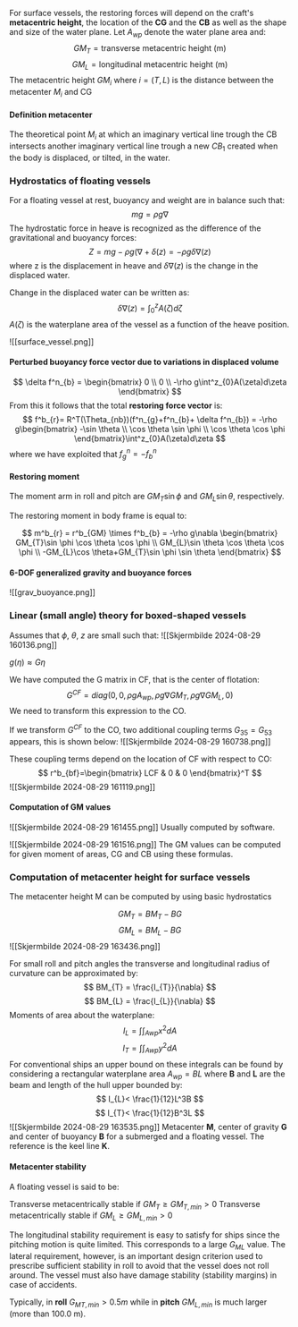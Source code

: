 For surface vessels, the restoring forces will depend on the craft's **metacentric height**, the location of the **CG** and the **CB** as well as the shape and size of the water plane. Let $A_{wp}$ denote the water plane area and:
$$
GM_{T} = \text{transverse metacentric height (m)}
$$
$$
GM_{L} = \text{longitudinal metacentric height (m)}
$$
The metacentric height $GM_{i}$ where $i = (T,L)$ is the distance between the metacenter $M_{i}$ and CG

#### Definition metacenter
The theoretical point $M_{i}$ at which an imaginary vertical line trough the CB intersects another imaginary vertical line trough a new $CB_{1}$ created when the body is displaced, or tilted, in the water.

### Hydrostatics of floating vessels

For a floating vessel at rest, buoyancy and weight are in balance such that:
$$
mg = \rho g\nabla
$$
The hydrostatic force in heave is recognized as the difference of the gravitational and buoyancy forces:
$$
Z = mg-\rho g(\nabla +\delta(z) = -\rho g\delta \nabla (z)
$$
where z is the displacement in heave and $\delta \nabla(z)$ is the change in the displaced water. 

Change in the displaced water can be written as:
$$
\delta \nabla(z) = \int^z_{0}A(\zeta)d\zeta
$$
$A(\zeta)$ is the waterplane area of the vessel as a function of the heave position.

![[surface_vessel.png]]

#### Perturbed buoyancy force vector due to variations in displaced volume
$$
\delta f^n_{b} = \begin{bmatrix}
0 \\
0 \\
-\rho g\int^z_{0}A(\zeta)d\zeta
\end{bmatrix}
$$
From this it follows that the total **restoring force vector** is:
$$
f^b_{r}= R^T(\Theta_{nb})(f^n_{g}+f^n_{b}+ \delta f^n_{b}) = -\rho g\begin{bmatrix}
-\sin \theta \\
\cos \theta \sin \phi \\
\cos \theta \cos \phi
\end{bmatrix}\int^z_{0}A(\zeta)d\zeta
$$
where we have exploited that $f^n_{g} = -f^n_{b}$

#### Restoring moment 

The moment arm in roll and pitch are $GM_{T}\sin \phi$ and $GM_{L}\sin \theta$, respectively. 

The restoring moment in body frame is equal to:

$$
m^b_{r} = r^b_{GM} \times f^b_{b} = -\rho g\nabla \begin{bmatrix}
GM_{T}\sin \phi \cos \theta \cos \phi \\
GM_{L}\sin \theta \cos \theta \cos \phi \\
-GM_{L}\cos \theta+GM_{T}\sin \phi \sin \theta
\end{bmatrix}
$$

#### 6-DOF generalized gravity and buoyance forces
![[grav_buoyance.png]]

### Linear (small angle) theory for boxed-shaped vessels

Assumes that $\phi$, $\theta$, $z$ are small such that:
![[Skjermbilde 2024-08-29 160136.png]]

$g(\eta)\approx G\eta$

We have computed the G matrix in CF, that is the center of flotation:
$$
G^{CF} = diag(0, 0,\rho gA_{wp},\rho g\nabla GM_{T},\rho g\nabla GM_{L}, 0)
$$
We need to transform this expression to the CO.

If we transform $G^{CF}$ to the CO, two additional coupling terms $G_{35} = G_{53}$ appears, this is shown below:
![[Skjermbilde 2024-08-29 160738.png]]

These coupling terms depend on the location of CF with respect to CO:
$$
r^b_{bf}=\begin{bmatrix}
LCF & 0 & 0
\end{bmatrix}^T
$$
![[Skjermbilde 2024-08-29 161119.png]]

#### Computation of GM values

![[Skjermbilde 2024-08-29 161455.png]]
Usually computed by software.

![[Skjermbilde 2024-08-29 161516.png]]
The GM values can be computed for given moment of areas, CG and CB using these formulas. 

### Computation of metacenter height for surface vessels

The metacenter height M can be computed by using basic hydrostatics

$$
GM_{T} = BM_{T}-BG
$$
$$
GM_{L}=BM_{L}-BG
$$
![[Skjermbilde 2024-08-29 163436.png]]

For small roll and pitch angles the transverse and longitudinal radius of curvature can be approximated by:
$$
BM_{T} = \frac{I_{T}}{\nabla}
$$
$$
BM_{L} = \frac{I_{L}}{\nabla}
$$
Moments of area about the waterplane:
$$
I_{L} = \int \int_{Awp}x^2dA
$$
$$
I_{T} = \int \int_{Awp}y^2dA
$$
For conventional ships an upper bound on these integrals can be found by considering a rectangular waterplane area $A_{wp}= BL$ where **B** and **L** are the beam and length of the hull upper bounded by:
$$
I_{L}< \frac{1}{12}L^3B
$$
$$
I_{T}< \frac{1}{12}B^3L
$$
![[Skjermbilde 2024-08-29 163535.png]]
Metacenter **M**, center of gravity **G** and center of buoyancy **B** for a submerged and a floating vessel. The reference is the keel line **K**.

#### Metacenter stability

A floating vessel is said to be:

Transverse metacentrically stable if $GM_{T} \geq GM_{T,min} > 0$
Transverse metacentrically stable if $GM_{L} \geq GM_{L,min} > 0$

The longitudinal stability requirement is easy to satisfy for ships since the pitching motion is quite limited. This corresponds to a large $G_{ML}$ value. 
The lateral requirement, however, is an important design criterion used to prescribe sufficient stability in roll to avoid that the vessel does not roll around. The vessel must also have damage stability (stability margins) in case of accidents.

Typically, in **roll** $G_{MT,min} > 0.5 m$ while in **pitch** $GM_{L,min}$ is much larger (more than 100.0 m).